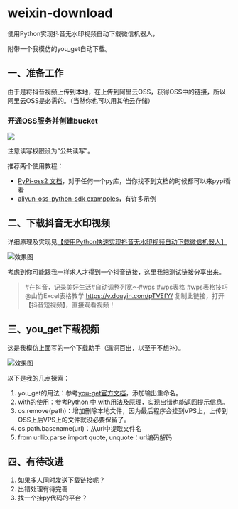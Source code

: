# weixin-download
使用Python实现抖音无水印视频自动下载微信机器人，

附带一个我模仿的you_get自动下载。

## 一、准备工作

由于是将抖音视频上传到本地，在上传到阿里云OSS，获得OSS中的链接，所以阿里云OSS是必需的。（当然你也可以用其他云存储）
### 开通OSS服务并创建bucket

![](https://cdn.jsdelivr.net/gh/growvv/img/images/20200212112038.png)

注意读写权限设为“公共读写”。

推荐两个使用教程：
- [PyPi-oss2 文档](https://pypi.org/project/oss2/2.3.2/)，对于任何一个py库，当你找不到文档的时候都可以来pypi看看
- [aliyun-oss-python-sdk exampples](https://github.com/aliyun/aliyun-oss-python-sdk/blob/master/examples/object_basic.py)，有许多示例

## 二、下载抖音无水印视频

详细原理及实现见[【使用Python快速实现抖音无水印视频自动下载微信机器人】](https://www.92ez.com/?action=show&id=23506)

![效果图](https://cdn.jsdelivr.net/gh/growvv/img/images/20200212112727.png)

考虑到你可能跟我一样求人才得到一个抖音链接，这里我把测试链接分享出来。

>#在抖音，记录美好生活#自动调整列宽～#wps #wps表格 #wps表格技巧 @山竹Excel表格教学 https://v.douyin.com/pTVEfY/ 复制此链接，打开【抖音短视频】，直接观看视频！

## 三、you_get下载视频

这是我模仿上面写的一个下载助手（漏洞百出，以至于不想补）。

![效果图](https://cdn.jsdelivr.net/gh/growvv/img/images/20200212113250.png)

以下是我的几点探索：
1. you_get的用法：参考[you-get官方文档](https://github.com/soimort/you-get)，添加输出重命名。
2. with的使用：参考[Python 中 with用法及原理](https://blog.csdn.net/u012609509/article/details/72911564)，实现出错也能返回提示信息。
3. os.remove(path)：增加删除本地文件，因为最后程序会挂到VPS上，上传到OSS上后VPS上的文件就没必要保留了。
4. os.path.basename(url)：从url中提取文件名
5. from urllib.parse import quote, unquote：url编码解码

## 四、有待改进
1. 如果多人同时发送下载链接呢？
2. 出错处理有待完善
3. 找一个挂py代码的平台？
